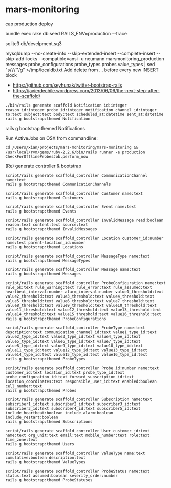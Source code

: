 mars-monitoring
===============

cap production deploy

bundle exec rake db:seed RAILS_ENV=production --trace

sqlite3 db/develpment.sq3

mysqldump --no-create-info --skip-extended-insert  --complete-insert --skip-add-locks  --compatible=ansi -u neumann marsmonitoring_production messages probe_configurations probe_types probes value_types  | sed "s/\\\'/''/g"  >/tmp/localdb.txt
Add delete from ... before every new INSERT block

* https://github.com/seyhunak/twitter-bootstrap-rails
* https://javierdechile.wordpress.com/2013/06/06/the-next-step-after-the-scaffold/

```
./bin/rails generate scaffold Notification id:integer reason_id:integer probe_id:integer notification_channel_id:integer to:text subject:text body:text scheduled_at:datetime sent_at:datetime
rails g bootstrap:themed Notification
```

rails g bootstrap:themed Notifications

Run ActiveJobs on OSX from commandline:
```
cd /Users/xian/projects/mars-monitoring/mars-monitoring && /usr/local/rvm/gems/ruby-2.2.6/bin/rails runner -e production CheckForOfflineProbesJob.perform_now
```

(Re) generate controller & bootstrap
```
script/rails generate scaffold_controller CommunicationChannel name:text
rails g bootstrap:themed CommunicationChannels

script/rails generate scaffold_controller Customer name:text
rails g bootstrap:themed Customers

script/rails generate scaffold_controller Event name:text
rails g bootstrap:themed Events

script/rails generate scaffold_controller InvalidMessage read:boolean reason:text content:text source:text
rails g bootstrap:themed InvalidMessages

script/rails generate scaffold_controller Location customer_id:number name:text parent-location_id:number
rails g bootstrap:themed Locations

script/rails generate scaffold_controller MessageType name:text
rails g bootstrap:themed MessageTypes

script/rails generate scaffold_controller Message name:text
rails g bootstrap:themed Messages

script/rails generate scaffold_controller ProbeConfiguration name:text rule_ok:text rule_warning:text rule_error:text rule_assumed:text heartbeat_interval:number alarm_interval:number value1_threshold:text value2_threshold:text value3_threshold:text value4_threshold:text value5_threshold:text value6_threshold:text value7_threshold:text value8_threshold:text value9_threshold:text value10_threshold:text value11_threshold:text value12_threshold:text value13_threshold:text value14_threshold:text value15_threshold:text value16_threshold:text 
rails g bootstrap:themed ProbeConfigurations

script/rails generate scaffold_controller ProbeType name:text description:text communication_channel_id:text value1_type_id:text value2_type_id:text value3_type_id:text value4_type_id:text value5_type_id:text value6_type_id:text value7_type_id:text value8_type_id:text value9_type_id:text value10_type_id:text value11_type_id:text value12_type_id:text value13_type_id:text value14_type_id:text value15_type_id:text value16_type_id:text
rails g bootstrap:themed ProbeTypes

script/rails generate scaffold_controller Probe id:number name:text customer_id:text location_id:text probe_type_id:text probe_configuration_id:text forward_subscription_id:text location_coordinates:text responsible_user_id:text enabled:boolean cell_number:text
rails g bootstrap:themed Probes

script/rails generate scaffold_controller Subscription name:text subscriber1_id:text subscriber2_id:text subscriber3_id:text subscriber3_id:text subscriber4_id:text subscriber5_id:text include_heartbeat:boolean include_alarm:boolean include_restart:boolean
rails g bootstrap:themed Subscriptions

script/rails generate scaffold_controller User customer_id:text name:text org_unit:text email:text mobile_number:text role:text time_zone:text
rails g bootstrap:themed Users

script/rails generate scaffold_controller ValueType name:text cumulative:boolean description:text
rails g bootstrap:themed ValueTypes

script/rails generate scaffold_controller ProbeStatus name:text status:text assumed:boolean severity_order:number
rails g bootstrap:themed ProbeStatuses
```
